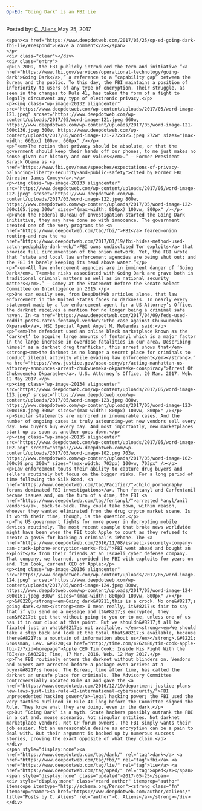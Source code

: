 ```yaml
---
Op-Ed: “Going Dark” is an FBI Lie
---
```

<article class="post-listing post-20105 post type-post status-publish format-standard has-post-thumbnail hentry category-deepdot-news tag-dark tag-fbi tag-lie tag-oped">
    <div class="post-inner">
        <span>Posted by: <a href="https://www.deepdotweb.com/author/caliens/" title="">C. Aliens </a></span>
    <span>May 25, 2017</span>
    
    <span><a href="https://www.deepdotweb.com/2017/05/25/op-ed-going-dark-fbi-lie/#respond">Leave a comment</a></span>
    </p>
    <div class="clear"></div>
    <div class="entry">
    <p>In 2009, the FBI publicly introduced the term and initiative “<a href="https://www.fbi.gov/services/operational-technology/going-dark">Going Dark</a>,” a reference to a “capability gap” between the Bureau and the public. To this day, the FBI maintains a position of inferiority to users of any type of encryption. Their struggle, as seen in the changes to Rule 41, has taken the form of a fight to legally circumvent any type of electronic privacy.</p>
    <p><img class="wp-image-20132 aligncenter" src="https://www.deepdotweb.com/wp-content/uploads/2017/05/word-image-121.jpeg" srcset="https://www.deepdotweb.com/wp-content/uploads/2017/05/word-image-121.jpeg 660w, https://www.deepdotweb.com/wp-content/uploads/2017/05/word-image-121-300x136.jpeg 300w, https://www.deepdotweb.com/wp-content/uploads/2017/05/word-image-121-272x125.jpeg 272w" sizes="(max-width: 660px) 100vw, 660px" /></p>
    <p>“<em>The notion that privacy should be absolute, or that the government should keep their hands off our phones, to me just makes no sense given our history and our values</em>.” – Former President Barack Obama as <a href="https://www.fbi.gov/news/speeches/expectations-of-privacy-balancing-liberty-security-and-public-safety">cited by Former FBI Director James Comey</a>.</p>
    <p><img class="wp-image-20133 aligncenter" src="https://www.deepdotweb.com/wp-content/uploads/2017/05/word-image-122.jpeg" srcset="https://www.deepdotweb.com/wp-content/uploads/2017/05/word-image-122.jpeg 800w, https://www.deepdotweb.com/wp-content/uploads/2017/05/word-image-122-300x165.jpeg 300w" sizes="(max-width: 800px) 100vw, 800px" /></p>
    <p>When the Federal Bureau of Investigation started the Going Dark initiative, they may have done so with innocence. The government created one of the very programs the <a href="https://www.deepdotweb.com/tag/fbi/">FBI</a> feared—onion routing—and now the <a href="https://www.deepdotweb.com/2017/01/19/fbi-hides-method-used-catch-pedophile-dark-web/">FBI owns undisclosed Tor exploits</a> that provide full circumvention of the onion network. Yet, the FBI wrote that “state and local law enforcement agencies are being shut out; and the FBI is barely keeping its head above water.”</p>
    <p>“<em>All law enforcement agencies are in imminent danger of ‘Going Dark</em>. T<em>he risks associated with Going Dark are grave both in traditional criminal matters as well as in national security matters</em>.” – Comey at the Statement Before the Senate Select Committee on Intelligence in 2015.</p>
    <p>One can easily see, from DeepDotWeb articles alone, that law enforcement in the United States faces no darkness. In nearly every statement made by a law enforcement agent for a US Attorney’s Office, the darknet receives a mention for no longer being a criminal safe haven. In <a href="https://www.deepdotweb.com/2017/04/09/feds-used-reddit-posts-catch-fentanyl-vendor/">the case against Chukwuemeka Okparaek</a>, HSI Special Agent Angel M. Melendez said:</p>
    <p>“<em>The defendant used an online black marketplace known as the ‘darknet’ to acquire large amounts of fentanyl which is a major factor in the large increase in overdose fatalities in our area. Describing himself as a darknet drug trafficker, this arrest shows that</em> <strong><em>the darknet is no longer a secret place for criminals to conduct illegal activity while evading law enforcement</em></strong>.” <a href="https://www.justice.gov/usao-sdny/pr/acting-manhattan-us-attorney-announces-arrest-chukwuemeka-okparaeke-conspiracy">Arrest Of Chukwuemeka Okparaeke</a>. U.S. Attorney’s Office, 20 Mar. 2017. Web. 12 May 2017.</p>
    <p><img class="wp-image-20134 aligncenter" src="https://www.deepdotweb.com/wp-content/uploads/2017/05/word-image-123.jpeg" srcset="https://www.deepdotweb.com/wp-content/uploads/2017/05/word-image-123.jpeg 800w, https://www.deepdotweb.com/wp-content/uploads/2017/05/word-image-123-300x168.jpeg 300w" sizes="(max-width: 800px) 100vw, 800px" /></p>
    <p>Similar statements are mirrored in innumerable cases. And the number of ongoing cases is truly astounding—yet new vendors sell every day. New buyers buy every day. And most importantly, new marketplaces start up as soon as another goes down.</p>
    <p><img class="wp-image-20135 aligncenter" src="https://www.deepdotweb.com/wp-content/uploads/2017/05/word-image-102.png" srcset="https://www.deepdotweb.com/wp-content/uploads/2017/05/word-image-102.png 703w, https://www.deepdotweb.com/wp-content/uploads/2017/05/word-image-102-300x98.png 300w" sizes="(max-width: 703px) 100vw, 703px" /></p>
    <p>Law enforcement touts their ability to capture drug buyers and sellers routinely but focus on the bigger risks. For a long period of time following the Silk Road, <a href="https://www.deepdotweb.com/tag/Pacifier/">child pornography forums dominated FBI investigations</a>. Then fentanyl and Carfentanil became issues and, on the turn of a dime, the FBI <a href="https://www.deepdotweb.com/tag/fentanyl/">arrested *anyl/anil vendors</a>, back-to-back. They could take down, within reason, whoever they wanted eliminated from the drug crypto market scene. Is it worth their time, though, is the question.</p>
    <p>The US government fights for more power in decrypting mobile devices routinely. The most recent example that broke news worldwide might have been when the FBI took Apple to court as they refused to create a govOS for hacking a criminal’s iPhone. The <a href="https://www.deepdotweb.com/2016/11/08/israeli-security-company-can-crack-iphone-encryption-works-fbi/">FBI went ahead and bought an exploit</a> from their friends at an Israeli cyber defense company. That company, we learned, provided the FBI with exploits for years on end. Tim Cook, current CEO of Apple:</p>
    <p><img class="wp-image-20136 aligncenter" src="https://www.deepdotweb.com/wp-content/uploads/2017/05/word-image-124.jpeg" srcset="https://www.deepdotweb.com/wp-content/uploads/2017/05/word-image-124.jpeg 800w, https://www.deepdotweb.com/wp-content/uploads/2017/05/word-image-124-300x161.jpeg 300w" sizes="(max-width: 800px) 100vw, 800px" /></p>
    <p>&#8220;<strong><em>Going dark&#8211;this is a crock. No one&#8217;s going dark.</em></strong><em> I mean really, it&#8217;s fair to say that if you send me a message and it&#8217;s encrypted, they can&#8217;t get that without going to you or to me, unless one of us has it in our cloud at this point. But we shouldn&#8217;t all be fixated just on what&#8217;s not available. </em><strong><em>We should take a step back and look at the total that&#8217;s available, because there&#8217;s a mountain of information about us</em></strong>.&#8221; Grossman, Lev. &#8220;<a href="http://time.com/4262480/tim-cook-apple-fbi-2/?xid=homepage">Apple CEO Tim Cook: Inside His Fight With the FBI</a>.&#8221; Time, 17 Mar. 2016. Web. 12 May 2017.</p>
    <p>The FBI routinely enters the darknet without blinders on. Vendors and buyers are arrested before a package even arrives at a buyer&#8217;s house. The Bureau, time after time, has called the darknet an unsafe place for criminals. The Advisory Committee controversially updated Rule 41 and gave the <a href="https://www.deepdotweb.com/2016/12/19/department-justice-plans-new-laws-just-like-rule-41-international-cybersecurity/">FBI unprecedented hacking power</a>—legal hacking power; the FBI used the very tactics outlined in Rule 41 long before the Committee signed the Rule. They know what they are doing, even in the dark.</p>
    <p>But “Going Dark” is a myth. State hackers possibly outrank the FBI in a cat and. mouse scenario. Not singular entities. Not darknet marketplace vendors. Not CP forum owners. The FBI simply wants their job easier. Not an unreasonable desire as encryption can be a pain to deal with. But their argument is backed up by numerous success stories, proving the exact opposite of what they claim.</p>
    </div>
    <span style="display:none"><a href="https://www.deepdotweb.com/tag/dark/" rel="tag">dark</a> <a href="https://www.deepdotweb.com/tag/fbi/" rel="tag">fbi</a> <a href="https://www.deepdotweb.com/tag/lie/" rel="tag">lie</a> <a href="https://www.deepdotweb.com/tag/oped/" rel="tag">oped</a></span> <span style="display:none" class="updated">2017-05-25</span>
    <div style="display:none" class="vcard author" itemprop="author" itemscope itemtype="http://schema.org/Person"><strong class="fn" itemprop="name"><a href="https://www.deepdotweb.com/author/caliens/" title="Posts by C. Aliens" rel="author">C. Aliens</a></strong></div>
    </div>
</article>

